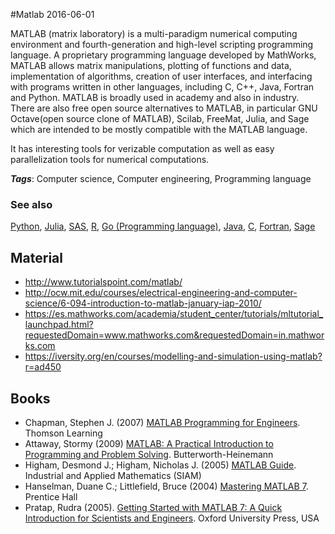 
#Matlab
2016-06-01

MATLAB (matrix laboratory) is a multi-paradigm numerical computing environment and fourth-generation and high-level scripting programming language. A proprietary programming language developed by MathWorks, MATLAB allows matrix manipulations, plotting of functions and data, implementation of algorithms, creation of user interfaces, and interfacing with programs written in other languages, including C, C++, Java, Fortran and Python. MATLAB is broadly used in academy and also in industry.
There are also free open source alternatives to MATLAB, in particular GNU Octave(open source clone of MATLAB), Scilab, FreeMat, Julia, and Sage which are intended to be mostly compatible with the MATLAB language.

It has interesting tools for verizable computation as well as easy parallelization tools for numerical computations.

***Tags***: Computer science, Computer engineering, Programming language

### See also
[Python](/python), [Julia](/julia), [SAS](/sas), [R](/r), [Go (Programming language)](/go_(programming_language)), [Java](/java), [C](/c), [Fortran](/fortran), [Sage](/sage)
## Material
* http://www.tutorialspoint.com/matlab/
* http://ocw.mit.edu/courses/electrical-engineering-and-computer-science/6-094-introduction-to-matlab-january-iap-2010/
* https://es.mathworks.com/academia/student_center/tutorials/mltutorial_launchpad.html?requestedDomain=www.mathworks.com&requestedDomain=in.mathworks.com
* https://iversity.org/en/courses/modelling-and-simulation-using-matlab?r=ad450

## Books
* Chapman, Stephen J. (2007) [MATLAB Programming for Engineers](https://www.goodreads.com/book/show/4419119-matlab-programming-for-engineers). Thomson Learning
* Attaway, Stormy (2009) [MATLAB: A Practical Introduction to Programming and Problem Solving](https://www.goodreads.com/book/show/6618321-matlab). Butterworth-Heinemann
* Higham, Desmond J.; Higham, Nicholas J. (2005) [MATLAB Guide](https://www.goodreads.com/book/show/697200.MATLAB_Guide). Industrial and Applied Mathematics (SIAM)
* Hanselman, Duane C.; Littlefield, Bruce (2004) [Mastering MATLAB 7](https://www.goodreads.com/book/show/346841.Mastering_MATLAB_7). Prentice Hall
* Pratap, Rudra (2005). [Getting Started with MATLAB 7: A Quick Introduction for Scientists and Engineers](https://www.goodreads.com/book/show/346842.Getting_Started_with_MATLAB_7). Oxford University Press, USA


